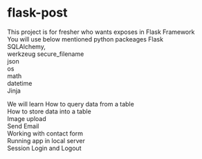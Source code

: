 # flask-post
This project is for fresher who wants exposes in Flask Framework <br/>
You will use below mentioned python packeages 
Flask<br/>
SQLAlchemy,<br/>
werkzeug secure_filename<br/>
json<br/>
os<br/>
math<br/>
datetime<br/>
Jinja<br/>


We will learn 
How to query data from a table<br/>
How to store data into a table <br/>
Image upload<br/>
Send Email<br/>
Working with contact form<br/>
Running app in local server<br/>
Session Login and Logout<br/>

